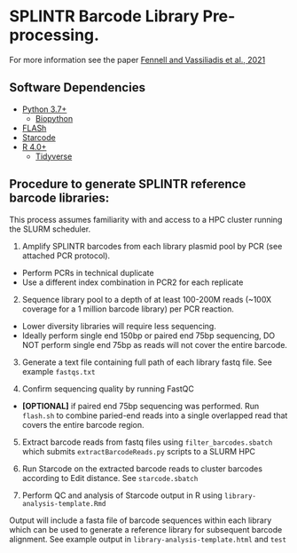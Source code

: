 # SPLINTR Barcode Library Pre-processing. 

For more information see the paper [Fennell and Vassiliadis et al., 2021](https://www.nature.com/articles/s41586-021-04206-7)

## Software Dependencies
- [Python 3.7+](https://www.python.org/downloads/)
  - [Biopython](https://biopython.org/wiki/Download)
- [FLASh](https://ccb.jhu.edu/software/FLASH/)
- [Starcode](https://github.com/gui11aume/starcode) 
- [R 4.0+](https://cran.r-project.org/)
  - [Tidyverse](https://www.tidyverse.org/)
  
## Procedure to generate SPLINTR reference barcode libraries:
This process assumes familiarity with and access to a HPC cluster running the SLURM scheduler. 

1. Amplify SPLINTR barcodes from each library plasmid pool by PCR (see attached PCR protocol).
  - Perform PCRs in technical duplicate
  - Use a different index combination in PCR2 for each replicate

2. Sequence library pool to a depth of at least 100-200M reads (~100X coverage for a 1 million barcode library) per PCR reaction.
  - Lower diversity libraries will require less sequencing. 
  - Ideally perform single end 150bp or paired end 75bp sequencing, DO NOT perform single end 75bp as reads will not cover the entire barcode.	

3. Generate a text file containing full path of each library fastq file. See example `fastqs.txt`

4. Confirm sequencing quality by running FastQC
  -  **[OPTIONAL]** if paired end 75bp sequencing was performed. Run `flash.sh` to combine paried-end reads into a single overlapped read that covers the entire barcode region.

5. Extract barcode reads from fastq files using `filter_barcodes.sbatch` which submits `extractBarcodeReads.py` scripts to a SLURM HPC

6. Run Starcode on the extracted barcode reads to cluster barcodes according to Edit distance. See `starcode.sbatch`

7. Perform QC and analysis of Starcode output in R using `library-analysis-template.Rmd`

Output will include a fasta file of barcode sequences within each library which can be used to generate a reference library for subsequent barcode alignment.
See example output in `library-analysis-template.html` and `test`
